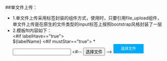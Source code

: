 ##单文件上传：
* 1.单文件上传采用标签封装的组件方式，使用时，只要引用file_upload组件，单文件上传是在原生的文件类型的input标签上按照bootstrap风格封装了一层
* 2.模板ftl内容如下：
	<div class="form-group">
		<#if labelHave=="true">
			<div class="${labelSize}">
			 	<label  class="form-label">${labelName}
				<#if  mustStar=="true">
					<span class="must_star">*</span>
				</#if>
				</label>
			</div>
		</#if>
		 <div class="form-group ${size}">
		    <div class="input-group">
		       <input type="text" class="form-control" id="${id}show"/>
		      <#-- 
		       <span class="input-group-btn">
		          <button class="btn btn-default" type="button" id="${id}btn" onclick="fileTrggier('${id}')">选择文件</button>
		       </span>
		       <input type="file" style="display:none" class="form-control" ${idStr} ${nameStr} onchange="clearTime('${id}')"/>
		       <input type="hidden"  class="form-control" id="${id}time"/>
		       -->
			   <span class="input-group-btn">
			       <a style="position:relative;display: inline-block;padding: 1px 24px;background:#02abfe;font-size: 12px;overflow: hidden;line-height: 28px;text-align:center;color: #ffffff;border-radius: 2px;cursor: pointer;text-decoration: none;"  href="javascript:void(0);" >选择文件
			       <input style="position:absolute;left:0;top:0;filter:alpha(opacity=0);opacity:0;cursor: pointer;" type="file"  class="form-control cust_file_upload" ${idStr} ${nameStr} onchange="setFileValue('${id}')"/>
			       </a>
		       </span>
		    </div>
		  </div>
	</div>
	<script>
		$(function() {
			<#--由于js改变值不能主动触发change事件来配合validate验证，所以需要绑定一下change事件-->
			$("#"+"${id}").change(function(){
				//获取父级form表单的id
				var formId=$("#"+"${id}").parents("form").attr("id");
				//获取父级form表单的validator对象
		 		var formValidator=$("#"+formId).validate();
		 		//验证单个元素
		 		formValidator.element($("#"+"${id}"))
	 		})
		});
	</script>

